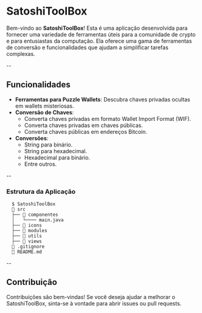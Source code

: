 # SatoshiToolBox
Bem-vindo ao **SatoshiToolBox**! Esta é uma aplicação desenvolvida para fornecer uma variedade de ferramentas úteis para a comunidade de crypto e para entusiastas da computação. Ela oferece uma gama de ferramentas de conversão e funcionalidades que ajudam a simplificar tarefas complexas.

--

## Funcionalidades

- **Ferramentas para Puzzle Wallets**: Descubra chaves privadas ocultas em wallets misteriosas.
- **Conversão de Chaves**:
    - Converta chaves privadas em formato Wallet Import Format (WIF).
    - Converta chaves privadas em chaves públicas.
    - Converta chaves públicas em endereços Bitcoin.
- **Conversões**:
    - String para binário.
    - String para hexadecimal.
    - Hexadecimal para binário.
    - Entre outros.
    
--

### Estrutura da Aplicação

```shell
  $ SatoshiToolBox
  📁 src
  ├── 📁 componentes
  │   └──── main.java
  ├── 📁 icons
  ├── 📁 modules
  ├── 📁 utils
  ├── 📁 views
  📄 .gitignore
  📄 README.md
```
--

## Contribuição
Contribuições são bem-vindas! Se você deseja ajudar a melhorar o SatoshiToolBox, sinta-se à vontade para abrir issues ou pull requests.